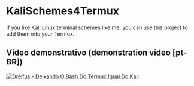 # KaliSchemes4Termux
If you like Kali Linux terminal schemes like me, you can use this project to add them into your Termux.

## Vídeo demonstrativo (demonstration video [pt-BR])
[![Dreifus - Deixando O Bash Do Termux Igual Do Kali](https://img.youtube.com/vi/QyXwrd_9n1A/0.jpg)](https://www.youtube.com/watch?v=QyXwrd_9n1A)
